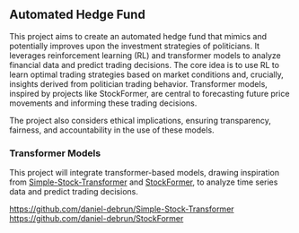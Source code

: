 ## Automated Hedge Fund

This project aims to create an automated hedge fund that mimics and potentially improves upon the investment strategies of politicians. It leverages reinforcement learning (RL) and transformer models to analyze financial data and predict trading decisions. The core idea is to use RL to learn optimal trading strategies based on market conditions and, crucially, insights derived from politician trading behavior. Transformer models, inspired by projects like StockFormer, are central to forecasting future price movements and informing these trading decisions.

The project also considers ethical implications, ensuring transparency, fairness, and accountability in the use of these models.

### Transformer Models

This project will integrate transformer-based models, drawing inspiration from [Simple-Stock-Transformer](https://github.com/daniel-debrun/Simple-Stock-Transformer) and [StockFormer](https://github.com/daniel-debrun/StockFormer), to analyze time series data and predict trading decisions.

https://github.com/daniel-debrun/Simple-Stock-Transformer
https://github.com/daniel-debrun/StockFormer


